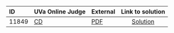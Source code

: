 | ID | UVa Online Judge | External | Link to solution |
|:---|:---|:---|:---:|
| 11849 | [CD](https://onlinejudge.org/index.php?option=com_onlinejudge&Itemid=8&page=show_problem&problem=2949) | [PDF](https://onlinejudge.org/external/118/11849.pdf) | [Solution](https://github.com/versenyi98/uva-solutions/tree/main/solutions/11849%20-%20CD)|
